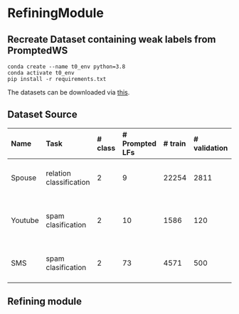 # RefiningModule

## Recreate Dataset containing weak labels from PromptedWS
```
conda create --name t0_env python=3.8 
conda activate t0_env
pip install -r requirements.txt
```
The datasets can be downloaded via [this](https://drive.google.com/drive/folders/1NbK7gq3pPn6HKy6CTF7pI3ivrHUT5kfR?usp=sharing).
## Dataset Source
| Name | Task | # class | # Prompted LFs | # train | # validation | # test | source
|:--------|:---------|:------|:------|:------|:-------|:-------|:--------------------|
| Spouse | relation classification | 2 | 9 | 22254 | 2811 | 2701 | [Github repo of Snorkel tutorial](https://github.com/snorkel-team/snorkel-tutorials/tree/master/spouse)| 
| Youtube | spam clasification | 2 | 10 | 1586 | 120          | 250    | [Google drive link shared in WRENCH benchmark](https://drive.google.com/drive/folders/19p_BsGsF_JuriiQV4RB6qH3wcZXcvWGa)| 
| SMS | spam clasification | 2 | 73 | 4571 | 500          | 500    | [Github repo of Snorkel tutorial](https://github.com/snorkel-team/snorkel-tutorials/tree/master/spam)| 






## Refining module
